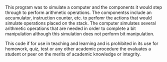 This program was to simulate a computer and the components it would step through to perform arithmetic operations. The componentss
include an accumulator, instruction counter, etc. to perfomr the actions that would simulate operations placed on the stack.
The computer simulates several arithmetic operations that are needed in order to complete a bit manipulation although this simulation
does not perform bit manipulation.

This code if for use in teaching and learning and is prohibited in its use for homework, quiz, test or any other academic procedure the evaluates a student or peer on the merits of academic knowledge or integrity.

